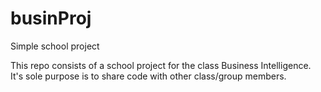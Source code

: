 # businProj
Simple school project

This repo consists of a school project for the class Business Intelligence.
It's sole purpose is to share code with other class/group members.
